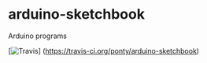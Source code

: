 # arduino-sketchbook
Arduino programs

[![Travis](http://img.shields.io/travis/ponty/arduino-sketchbook.svg)] (https://travis-ci.org/ponty/arduino-sketchbook)

